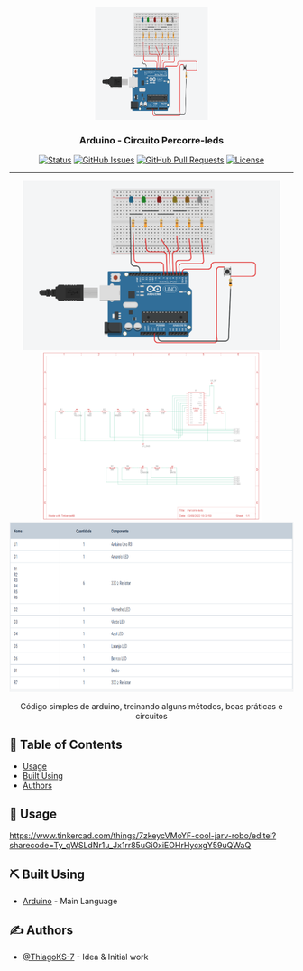 <p align="center">
  <a href="" rel="noopener">
 <img width=200px height=200px src="./circuito_percorre-leds.png" alt="Project logo"></a>
</p>

<h3 align="center">Arduino - Circuito Percorre-leds</h3>

<div align="center">

[![Status](https://img.shields.io/badge/status-active-success.svg)]()
[![GitHub Issues](https://img.shields.io/github/issues/ThiagoKS-7/Arduino-Percorre-Leds.svg)](https://github.com/ThiagoKS-7/Arduino-Percorre-Leds/issues)
[![GitHub Pull Requests](https://img.shields.io/github/issues-pr/ThiagoKS-7/Arduino-Percorre-Leds.svg)](https://github.com/ThiagoKS-7/Arduino-Percorre-Leds/pulls)
[![License](https://img.shields.io/badge/license-MIT-blue.svg)](/LICENSE)

</div>
<hr/>
<div align="center">
<img height="300px" src="./circuito_percorre-leds.png" />
<img height="300px" src="./percorre_leds.png" />
<img height="300px" src="./percorre_leds-materiais.png" />
</div>
<p align="center"> Código simples de arduino, treinando alguns métodos, boas práticas e circuitos
    <br> 
</p>

## 📝 Table of Contents

- [Usage](#usage)
- [Built Using](#built_using)
- [Authors](#authors)


## 🎈 Usage <a name="usage"></a>
https://www.tinkercad.com/things/7zkeycVMoYF-cool-jarv-robo/editel?sharecode=Ty_qWSLdNr1u_Jx1rr85uGi0xiEOHrHycxgY59uQWaQ


## ⛏️ Built Using <a name = "built_using"></a>

- [Arduino](https://www.arduino.cc) - Main Language

## ✍️ Authors <a name = "authors"></a>

- [@ThiagoKS-7](https://github.com/ThiagoKS-7) - Idea & Initial work